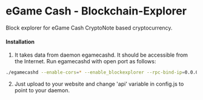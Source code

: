 # eGame Cash - Blockchain-Explorer
Block explorer for eGame Cash CryptoNote based cryptocurrency.

#### Installation

1) It takes data from daemon egamecashd. It should be accessible from the Internet. Run egamecashd with open port as follows:
```bash
./egamecashd --enable-cors=* --enable_blockexplorer --rpc-bind-ip=0.0.0.0 --rpc-bind-port=35001
```
2) Just upload to your website and change 'api' variable in config.js to point to your daemon.
